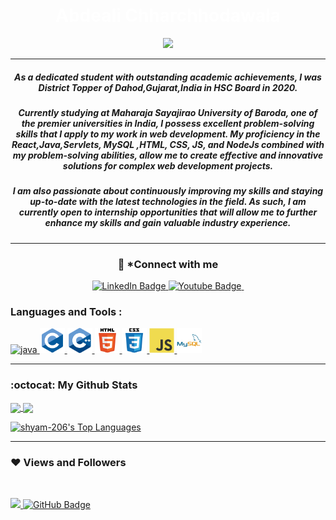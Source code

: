 <span align="center">
 <h1 align="center" style="color: white; padding-top: 50px;"> Abdeali Chharchhodawala </h1>
</span>

<div id="header" align="center">

 <img src="https://media.giphy.com/media/RbDKaczqWovIugyJmW/giphy.gif">

<hr>

  <h5>
  As a dedicated student with outstanding academic achievements, I was District Topper of Dahod,Gujarat,India in HSC Board in 2020.
  </h5>

   <h5>
    Currently studying at Maharaja Sayajirao University of Baroda, one of the premier universities in India, I possess excellent problem-solving skills that I apply to my  
    work in web development. My proficiency in the React,Java,Servlets, MySQL ,HTML, CSS, JS, and NodeJs combined with my problem-solving abilities, allow me to create 
    effective and innovative solutions for complex web development projects.
</h5>

 <h5>
     I am also passionate about continuously improving my skills and staying up-to-date with the latest technologies in the field. As such, I am currently open to 
     internship opportunities that will allow me to further enhance my skills and gain valuable industry experience.
  </h5>

<hr>

<!-- connect with me -->
<h3> 🔗&nbsp;*Connect with me </h3>

<div id="badges">
 
 <a href="https://www.linkedin.com/in/abdeali-chharchhoda">
    <img src="https://img.shields.io/badge/LinkedIn-blue?style=for-the-badge&logo=linkedin&logoColor=white" alt="LinkedIn Badge"/>
  </a>
  
  <a href="https://youtube.com/@learnerboy4405">
    <img src="https://img.shields.io/badge/YouTube-red?style=for-the-badge&logo=youtube&logoColor=white" alt="Youtube Badge"/>
  </a>

  <img src="https://komarev.com/ghpvc/?username=Abdaeli099&style=flat-square&color=blue" alt=""/>
</div>

</div>

<h3 align="left">Languages and Tools : </h3>

<p align="left"> 

  <a href="#" target="_blank">
   <img src="https://raw.githubusercontent.com/jmnote/z-icons/master/svg/java.svg" alt="java" width="40px" height="40px">
  </a>
  
  <a href="https://www.cprogramming.com/" target="_blank" rel="noreferrer"> 
    <img src="https://raw.githubusercontent.com/devicons/devicon/master/icons/c/c-original.svg" alt="c" width="40" height="40"/> 
  </a> 
  
  <a href="https://www.w3schools.com/cpp/" target="_blank" rel="noreferrer"> 
    <img src="https://raw.githubusercontent.com/devicons/devicon/master/icons/cplusplus/cplusplus-original.svg" alt="cplusplus" width="40" height="40"/> 
  </a>
  

 <!--- <a href="https://www.python.org" target="_blank"> 
     <img src="https://raw.githubusercontent.com/devicons/devicon/master/icons/python/python-original.svg" alt="python" width="40" height="40"/> 
   </a> --->
   
   <a href="https://www.w3.org/html/" target="_blank"> 
        <img src="https://raw.githubusercontent.com/devicons/devicon/master/icons/html5/html5-original-wordmark.svg" alt="html5" width="40" height="40"/> 
   </a>
   
   <a href="https://www.w3schools.com/css/" target="_blank"> 
      <img src="https://raw.githubusercontent.com/devicons/devicon/master/icons/css3/css3-original-wordmark.svg" alt="css3" width="40" height="40"/> 
   </a> 
   
   <a href="https://developer.mozilla.org/en-US/docs/Web/JavaScript" target="_blank">      
        <img src="https://raw.githubusercontent.com/devicons/devicon/master/icons/javascript/javascript-original.svg" alt="javascript" width="40" height="40"/> 
   </a> 
   
   <a href="https://www.mysql.com/" rel="nofollow">
     <img src="https://raw.githubusercontent.com/devicons/devicon/master/icons/mysql/mysql-original-wordmark.svg" alt="mysql" width="40" height="40" /> 
   </a>
   
 </p>
 
 <hr>

### :octocat: My Github Stats 
  
<p align="left">
  <a href="https://github.com/OmBhatt24"> 
    <img align="center" src="https://github-readme-stats.vercel.app/api?username=OmBhatt24&theme=algolia&show_icons=true" />    
  </a> 
  <a href="https://github.com/OmBhatt24"> 
    <img align="center" src="https://github-readme-streak-stats.herokuapp.com/?user=OmBhatt24&theme=algolia#version3" /> 
  </a>
</p>

<a href="https://github.com/OmBhatt24/github-readme-stats">
  <img alt="shyam-206's Top Languages" src="https://github-readme-stats.vercel.app/api/top-langs/?username=OmBhatt24&langs_count=8&count_private=true&layout=compact&theme=react&hide_border=true&bg_color=0D1117" />
</a>
<hr>

### ❤ Views and Followers
<br>
<p>
 <a href="https://github.com/OmBhatt24/github-profile-views-counter">
    <img src="https://komarev.com/ghpvc/?username=OmBhatt24">
 </a>
 <a href="https://github.com/OmBhatt24?tab=followers">
  <img src="https://img.shields.io/github/followers/OmBhatt24?label=Followers&style=social" alt="GitHub Badge">
 </a>
</p>

